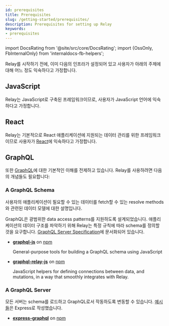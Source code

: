 ```yaml
---
id: prerequisites
title: Prerequisites
slug: /getting-started/prerequisites/
description: Prerequisites for setting up Relay
keywords:
- prerequisites
---
```


import DocsRating from '@site/src/core/DocsRating';
import {OssOnly, FbInternalOnly} from 'internaldocs-fb-helpers';


Relay를 시작하기 전에, 이미 다음의 인프라가 설정되어 있고 사용자가 아래의 주제에 대해 어느 정도 익숙하다고 가정합니다.

## JavaScript

Relay는 JavaScript로 구축된 프레임워크이므로, 사용자가 JavaScript 언어에 익숙하다고 가정합니다.

## React

Relay는 기본적으로 React 애플리케이션에 지원되는 데이터 관리를 위한 프레임워크이므로 사용자가 [React](https://reactjs.org/)에 익숙하다고 가정합니다.

## GraphQL

또한 [GraphQL](http://graphql.org/learn/)에 대한 기본적인 이해를 전제하고 있습니다. Relay를 사용하려면 다음의 개념들도 필요합니다:

### A GraphQL Schema

사용자의 애플리케이션이 필요할 수 있는 데이터를 fetch할 수 있는 resolve methods와 관련된 데이터 모델에 대한 설명입니다.

GraphQL은 광범위한 data access patterns를 지원하도록 설계되었습니다. 애플리케이션의 데이터 구조를 파악하기 위해 Relay는 특정 규칙에 따라 schema를 정의할 것을 요구합니다. [GraphQL Server Specification](../../guides/graphql-server-specification)에 문서화되어 있습니다.

-   **[graphql-js](https://github.com/graphql/graphql-js)** on [npm](https://www.npmjs.com/package/graphql)

    General-purpose tools for building a GraphQL schema using JavaScript

-   **[graphql-relay-js](https://github.com/graphql/graphql-relay-js)** on [npm](https://www.npmjs.com/package/graphql-relay)

    JavaScript helpers for defining connections between data, and mutations, in a way that smoothly integrates with Relay.

### A GraphQL Server

모든 서버는 schema를 로드하고 GraphQL로서 작동하도록 변동할 수 있습니다. [예시들](https://github.com/relayjs/relay-examples)은 Express로 작성했습니다.

-   **[express-graphql](https://github.com/graphql/express-graphql)** on [npm](https://www.npmjs.com/package/express-graphql)


<DocsRating />
